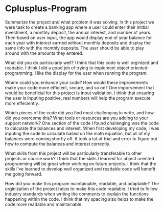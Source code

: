 # Cplusplus-Program

Summarize the project and what problem it was solving.
  In this project we were task to create a banking app where a user could enter their intitial investment, a monthly deposit, the annual interest, and number of years. Then based on user input, the app would display end of year balance for each year with interest earned without monthly deposits and display the same info with the monthly deposits. The user should be able to play around with the amounts they entered. 
  
What did you do particularly well?
  I think that this code is well orginized and readable. I think I did a good job of trying to implement object oriented programming. I like the display for the user when running the program.
  
Where could you enhance your code? How would these improvements make your code more efficient, secure, and so on?
  One imporvement that would be beneficial for this project is input validation. I think that ensuring the user is inputing positive, real numbers will help the program execute more effeciently. 
  
Which pieces of the code did you find most challenging to write, and how did you overcome this? What tools or resources are you adding to your support network?
  One section of the code I found challenging was the code to calculate the balances and interest. When first developing my code, I was inputing the code to calculate based on the math equation, but all of my balances were coming shortly off. It took a lot of trial and error to figure out how to compute the balances and interest correctly. 
  
What skills from this project will be particularly transferable to other projects or course work?
  I think that the skills I learned for object oriented programming will be great when working on future projects. I think that the skills I've learned to develop well organized and readable code will benefit me going forward. 

How did you make this program maintainable, readable, and adaptable?
  The orginization of the project helps to make this code readable. I tried to follow industry standards when writing the comments to explain the functions happening within the code. I think that my spacing also helps to make the code more readable and maintainable. 
